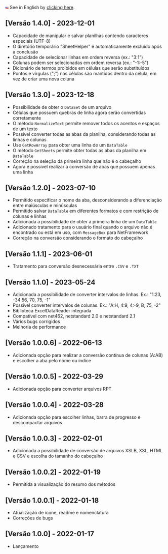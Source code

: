 <img src="https://raw.githubusercontent.com/DiegoPiovezana/DiegoPiovezana/main/Images/us.png" width=2.0% height=2.0%> See in English by [clicking here](../../Changelog.md).<br/>

## [Versão 1.4.0] - 2023-12-01

- Capacidade de manipular e salvar planilhas contendo caracteres especiais (UTF-8)
- O diretório temporário "SheetHelper" é automaticamente excluído após a conclusão
- Capacidade de selecionar linhas em ordem reversa (ex.: "3:1")
- Colunas podem ser selecionadas em ordem reversa (ex.: "-1:-5")
- Dicionário de termos proibidos em células que serão substituídos
- Pontos e vírgulas (";") nas células são mantidos dentro da célula, em vez de criar uma nova coluna

## [Versão 1.3.0] - 2023-12-18

- Possibilidade de obter o `DataSet` de um arquivo
- Células que possuem quebras de linha agora serão convertidas corretamente
- O método `NormalizeText` permite remover todos os acentos e espaços de um texto
- Possível converter todas as abas da planilha, considerando todas as linhas e colunas
- Use `GetRowArray` para obter uma linha de um `DataTable`
- O método `GetSheets` permite obter todas as abas da planilha em `DataTable`
- Correção na seleção da primeira linha que não é o cabeçalho
- Agora é possível realizar a conversão de abas que possuem apenas uma linha

## [Versão 1.2.0] - 2023-07-10

- Permitido especificar o nome da aba, desconsiderando a diferenciação entre maiúsculas e minúsculas
- Permitido salvar `DataTable` em diferentes formatos e com restrição de colunas e linhas
- Adicionada a possibilidade de obter a primeira linha de um `DataTable`
- Adicionado tratamento para o usuário final quando o arquivo não é encontrado ou está em uso, com `MessageBox` para NetFramework
- Correção na conversão considerando o formato do cabeçalho

## [Versão 1.1.1] - 2023-06-01

- Tratamento para conversão desnecessária entre `.CSV` e `.TXT`

## [Versão 1.1.0] - 2023-05-24

- Adicionada a possibilidade de converter intervalos de linhas. Ex.: "1:23, -34:56, 70, 75, -1"
- Possível converter intervalos de colunas. Ex.: "A:H, 4:9, 4:-9, B, 75, -2"
- Biblioteca ExcelDataReader integrada
- Compatível com net462, netstandard 2.0 e netstandard 2.1
- Vários bugs corrigidos
- Melhoria de performance

## [Versão 1.0.0.6] - 2022-06-13

- Adicionada opção para realizar a conversão contínua de colunas (A:AB) e escolher a aba pelo nome ou índice

## [Versão 1.0.0.5] - 2022-03-29

- Adicionada opção para converter arquivos RPT

## [Versão 1.0.0.4] - 2022-03-28

- Adicionada opção para escolher linhas, barra de progresso e descompactar arquivos

## [Versão 1.0.0.3] - 2022-02-01

- Adicionada a possibilidade de conversão de arquivos XSLB, XSL, HTML e CSV e escolha do tamanho do cabeçalho

## [Versão 1.0.0.2] - 2022-01-19

- Permitida a visualização do resumo dos métodos

## [Versão 1.0.0.1] - 2022-01-18

- Atualização de ícone, readme e nomenclatura
- Correções de bugs

## [Versão 1.0.0] - 2022-01-17

- Lançamento
